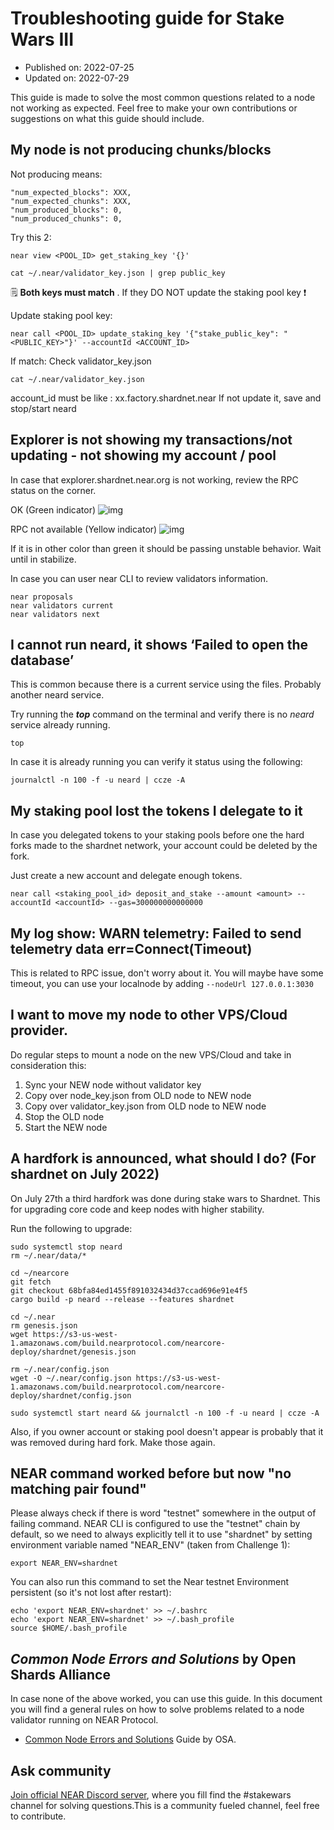 # Troubleshooting guide for Stake Wars III
* Published on: 2022-07-25
* Updated on: 2022-07-29
 
This guide is made to solve the most common questions related to a node not working as expected. Feel free to make your own contributions or suggestions on what this guide should include.

## My node is not producing chunks/blocks
Not producing means:

```
"num_expected_blocks": XXX,
"num_expected_chunks": XXX, 
"num_produced_blocks": 0,
"num_produced_chunks": 0,
```

Try this 2:

```
near view <POOL_ID> get_staking_key '{}'

cat ~/.near/validator_key.json | grep public_key
```
🗒️  **Both keys must match** . If they DO NOT update the staking pool key ❗ 

Update staking pool key:
```
near call <POOL_ID> update_staking_key '{"stake_public_key": "<PUBLIC_KEY>"}' --accountId <ACCOUNT_ID>
```

If match:
Check validator_key.json

```
cat ~/.near/validator_key.json
```

account_id must be like : xx.factory.shardnet.near
If not update it, save and stop/start neard

## Explorer is not showing my transactions/not updating - not showing my account / pool
In case that explorer.shardnet.near.org is not working, review the RPC status on the corner. 

OK (Green indicator)
![img](./images/rpc-status.png)

RPC not available (Yellow indicator)
![img](./images/rpc-status-down.png)


If it is in other color than green it should be passing unstable behavior. Wait until in stabilize.

In case you can user near CLI to review validators information.

```
near proposals
near validators current
near validators next

```

## I cannot run neard, it shows ‘Failed to open the database’
This is common because there is a current service using the files. Probably another neard service.

Try running the ***top*** command on the terminal and verify there is no *neard* service already running. 

```
top
```

In case it is already running you can verify it status using the following:

```
journalctl -n 100 -f -u neard | ccze -A
```


## My staking pool lost the tokens I delegate to it
In case you delegated tokens to your staking pools before one the hard forks made to the shardnet network, your account could be deleted by the fork.

Just create a new account and delegate enough tokens.

```
near call <staking_pool_id> deposit_and_stake --amount <amount> --accountId <accountId> --gas=300000000000000

```

## My log show: WARN telemetry: Failed to send telemetry data err=Connect(Timeout) ##

This is related to RPC issue, don't worry about it.
You will maybe have some timeout, you can use your localnode by adding ```--nodeUrl 127.0.0.1:3030```

## I want to move my node to other VPS/Cloud provider. 

Do regular steps to mount a node on the new VPS/Cloud and take in consideration this:

1. Sync your NEW node without validator key
2. Copy over node_key.json from OLD node to NEW node
3. Copy over validator_key.json from OLD node to NEW node
4. Stop the OLD node
5. Start the NEW node

## A hardfork is announced, what should I do? (For shardnet on July 2022)

On July 27th a third hardfork was done during stake wars to Shardnet. This for upgrading core code and keep nodes with higher stability.

Run the following to upgrade:

```
sudo systemctl stop neard
rm ~/.near/data/*

cd ~/nearcore
git fetch
git checkout 68bfa84ed1455f891032434d37ccad696e91e4f5
cargo build -p neard --release --features shardnet

cd ~/.near
rm genesis.json
wget https://s3-us-west-1.amazonaws.com/build.nearprotocol.com/nearcore-deploy/shardnet/genesis.json

rm ~/.near/config.json
wget -O ~/.near/config.json https://s3-us-west-1.amazonaws.com/build.nearprotocol.com/nearcore-deploy/shardnet/config.json

sudo systemctl start neard && journalctl -n 100 -f -u neard | ccze -A
```

Also, if you owner account or staking pool doesn't appear is probably that it was removed during hard fork. Make those again.


## NEAR command worked before but now "no matching pair found"
Please always check if there is word "testnet" somewhere in the output of failing command. NEAR CLI is configured to use the "testnet" chain by default, so we need to always explicitly tell it to use "shardnet" by setting environment variable named "NEAR_ENV" (taken from Challenge 1):

```
export NEAR_ENV=shardnet
```

You can also run this command to set the Near testnet Environment persistent (so it's not lost after restart):
```
echo 'export NEAR_ENV=shardnet' >> ~/.bashrc
echo 'export NEAR_ENV=shardnet' >> ~/.bash_profile
source $HOME/.bash_profile
```

## ***Common Node Errors and Solutions*** by Open Shards Alliance
In case none of the above worked, you can use this guide. In this document you will find a general rules on how to solve problems related to a node validator running on NEAR Protocol. 

* [Common Node Errors and Solutions](https://near-nodes.io/troubleshooting/common-errors) Guide by OSA.

## Ask community

[Join official NEAR Discord server](https://discord.gg/V3Z6CsEJ7Y), where you fill find the #stakewars channel for solving questions.This is a community fueled channel, feel free to contribute.


